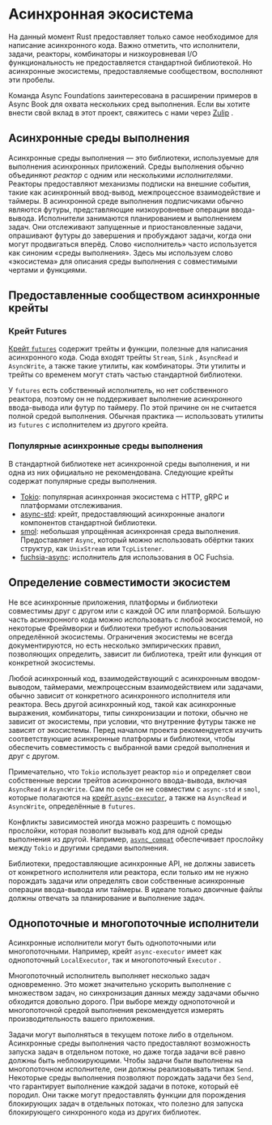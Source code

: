 # Асинхронная экосистема

На данный момент Rust предоставляет только самое необходимое для написание асинхронного кода. Важно отметить, что исполнители, задачи, реакторы, комбинаторы и низкоуровневая I/O функциональность не предоставляется стандартной библиотекой. Но асинхронные экосистемы, предоставляемые сообществом, восполняют эти пробелы.

Команда Async Foundations заинтересована в расширении примеров в Async Book для охвата нескольких сред выполнения. Если вы хотите внести свой вклад в этот проект, свяжитесь с нами через [Zulip](https://rust-lang.zulipchat.com/#narrow/stream/201246-wg-async-foundations.2Fbook) .

## Асинхронные среды выполнения

Асинхронные среды выполнения — это библиотеки, используемые для выполнения асинхронных приложений. Среды выполнения обычно объединяют *реактор* с одним или несколькими *исполнителями*. Реакторы предоставляют механизмы подписки на внешние события, такие как асинхронный ввод-вывод, межпроцессное взаимодействие и таймеры. В асинхронной среде выполнения подписчиками обычно являются футуры, представляющие низкоуровневые операции ввода-вывода. Исполнители занимаются планированием и выполнением задач. Они отслеживают запущенные и приостановленные задачи, опрашивают футуры до завершения и пробуждают задачи, когда они могут продвигаться вперёд. Слово «исполнитель» часто используется как синоним «среды выполнения». Здесь мы используем слово «экосистема» для описания среды выполнения с совместимыми чертами и функциями.

## Предоставленные сообществом асинхронные крейты

### Крейт Futures

 [Крейт `futures`](https://docs.rs/futures/) содержит трейты и функции, полезные для написания асинхронного кода. Сюда входят трейты `Stream`, `Sink` , `AsyncRead` и `AsyncWrite`, а также такие утилиты, как комбинаторы. Эти утилиты и трейты со временем могут стать частью стандартной библиотеки.

У `futures` есть собственный исполнитель, но нет собственного реактора, поэтому он не поддерживает выполнение асинхронного ввода-вывода или футур по таймеру. По этой причине он не считается полной средой выполнения. Обычная практика — использовать утилиты из `futures` с исполнителем из другого крейта.

### Популярные асинхронные среды выполнения

В стандартной библиотеке нет асинхронной среды выполнения, и ни одна из них официально не рекомендована. Следующие крейты содержат популярные среды выполнения.

- [Tokio](https://docs.rs/tokio/): популярная асинхронная экосистема с HTTP, gRPC и платформами отслеживания.
- [async-std](https://docs.rs/async-std/): крейт, предоставляющий асинхронные аналоги компонентов стандартной библиотеки.
- [smol](https://docs.rs/smol/): небольшая упрощённая асинхронная среда выполнения. Предоставляет `Async`, который можно использовать обёртки таких структур, как `UnixStream` или `TcpListener`.
- [fuchsia-async](https://fuchsia.googlesource.com/fuchsia/+/master/src/lib/fuchsia-async/): исполнитель для использования в ОС Fuchsia.

## Определение совместимости экосистем

Не все асинхронные приложения, платформы и библиотеки совместимы друг с другом или с каждой ОС или платформой. Большую часть асинхронного кода можно использовать с любой экосистемой, но некоторые Фреймворки и библиотеки требуют использования определённой экосистемы. Ограничения экосистемы не всегда документируются, но есть несколько эмпирических правил, позволяющих определить, зависит ли библиотека, трейт или функция от конкретной экосистемы.

Любой асинхронный код, взаимодействующий с асинхронным вводом-выводом, таймерами, межпроцессным взаимодействием или задачами, обычно зависит от конкретного асинхронного исполнителя или реактора. Весь другой асинхронный код, такой как асинхронные выражения, комбинаторы, типы синхронизации и потоки, обычно не зависит от экосистемы, при условии, что внутренние футуры также не зависят от экосистемы. Перед началом проекта рекомендуется изучить соответствующие асинхронные платформы и библиотеки, чтобы обеспечить совместимость с выбранной вами средой выполнения и друг с другом.

Примечательно, что `Tokio` использует реактор `mio` и определяет свои собственные версии трейтов асинхронного ввода-вывода, включая `AsyncRead` и `AsyncWrite`. Сам по себе он не совместим с `async-std` и `smol`, которые полагаются на [крейт `async-executor`](https://docs.rs/async-executor), а также на `AsyncRead` и `AsyncWrite`, определённые в `futures`.

Конфликты зависимостей иногда можно разрешить с помощью прослойки, которая позволит вызывать код для одной среды выполнения из другой. Например, [`async_compat`](https://docs.rs/async_compat) обеспечивает прослойку между `Tokio` и другими средами выполнения.

Библиотеки, предоставляющие асинхронные API, не должны зависеть от конкретного исполнителя или реактора, если только им не нужно порождать задачи или определять свои собственные асинхронные операции ввода-вывода или таймеры. В идеале только двоичные файлы должны отвечать за планирование и выполнение задач.

## Однопоточные и многопоточные исполнители

Асинхронные исполнители могут быть однопоточными или многопоточными. Например, крейт `async-executor` имеет как однопоточный `LocalExecutor`, так и многопоточный `Executor` .

Многопоточный исполнитель выполняет несколько задач одновременно. Это может значительно ускорить выполнение с множеством задач, но синхронизация данных между задачами обычно обходится довольно дорого. При выборе между однопоточной и многопоточной средой выполнения рекомендуется измерять производительность вашего приложения.

Задачи могут выполняться в текущем потоке либо в отдельном. Асинхронные среды выполнения часто предоставляют возможность запуска задач в отдельном потоке, но даже тогда задачи всё равно должны быть неблокирующими. Чтобы задачи были выполнены на многопоточном исполнителе, они должны реализовывать типаж `Send`. Некоторые среды выполнения позволяют порождать задачи без `Send`, что гарантирует выполнение каждой задачи в потоке, который её породил. Они также могут предоставлять функции для порождения блокирующих задач в отдельных потоках, что полезно для запуска блокирующего синхронного кода из других библиотек.
